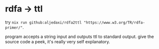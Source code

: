 # rdfa -> ttl

try `nix run github:aljedaxi/rdfa2ttl "https://www.w3.org/TR/rdfa-primer/"`.

program accepts a string input and outputs ttl to standard output.  give the source code a peek, it's really very self explanatory.
